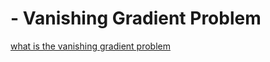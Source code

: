 # - Vanishing Gradient Problem

[what is the vanishing gradient problem](https://www.quora.com/What-is-the-vanishing-gradient-problem)